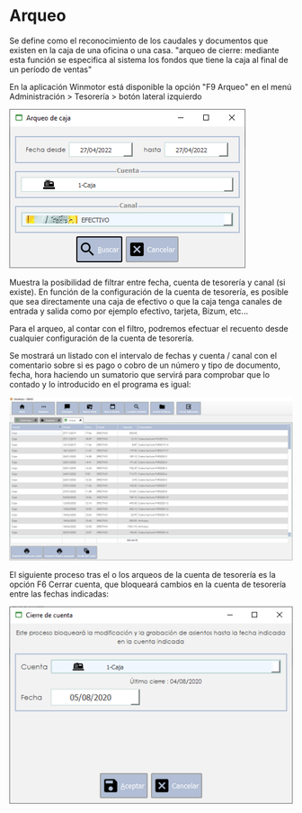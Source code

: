# Arqueo

Se define como el reconocimiento de los caudales y documentos que existen en la caja de una oficina o una casa. "arqueo de cierre: mediante esta función se especifica al sistema los fondos que tiene la caja al final de un período de ventas"

En la aplicación Winmotor está disponible la opción "F9 Arqueo" en el menú Administración > Tesorería > botón lateral izquierdo

![](<../../../.gitbook/assets/imagen (105) (2).png>)

Muestra la posibilidad de filtrar entre fecha, cuenta de tesorería y canal (si existe). En función de la configuración de la cuenta de tesorería, es posible que sea directamente una caja de efectivo o que la caja tenga canales de entrada y salida como por ejemplo efectivo, tarjeta, Bizum, etc...

Para el arqueo, al contar con el filtro, podremos efectuar el recuento desde cualquier configuración de la cuenta de tesorería.

Se mostrará un listado con el intervalo de fechas y cuenta / canal con el comentario sobre si es pago o cobro de un número y tipo de documento, fecha, hora haciendo un sumatorio que servirá para comprobar que lo contado y lo introducido en el programa es igual:

![](<../../../.gitbook/assets/imagen (107).png>)

El siguiente proceso tras el o los arqueos de la cuenta de tesorería es la opción F6 Cerrar cuenta, que bloqueará cambios en la cuenta de tesorería entre las fechas indicadas:

![](<../../../.gitbook/assets/imagen (117).png>)
